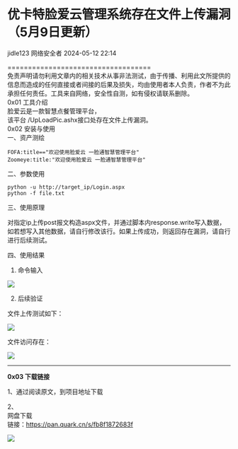 #  优卡特脸爱云管理系统存在文件上传漏洞（5月9日更新）   
jidle123  网络安全者   2024-05-12 22:14  
  
===================================  
免责声明请勿利用文章内的相关技术从事非法测试，由于传播、利用此文所提供的信息而造成的任何直接或者间接的后果及损失，均由使用者本人负责，作者不为此承担任何责任。工具来自网络，安全性自测，如有侵权请联系删除。  
0x01 工具介绍  
脸爱云是一款智慧点餐管理平台，  
该平台 /UpLoadPic.ashx接口处存在文件上传漏洞。  
0x02 安装与使用  
一、资产测绘  
```
FOFA:title=="欢迎使用脸爱云 一脸通智慧管理平台"
Zoomeye:title:"欢迎使用脸爱云 一脸通智慧管理平台"
```  
  
二、参数使用  
```
python -u http://target_ip/Login.aspx
python -f file.txt
```  
  
三、使用原理  
  
对指定ip上传post报文构造aspx文件，并通过脚本内response.write写入数据，如若想写入其他数据，请自行修改该行。如果上传成功，则返回存在漏洞，请自行进行后续测试。  
  
四、使用结果  
  
1. 命令输入  
  
![](https://mmbiz.qpic.cn/sz_mmbiz_png/0JJXjA8sicczX9vLhtnibHmrjbOOZPEVASMtuWvcLfzIGkI7yAmY28dzoQBy4y85ZdOnW5wwgicJStmpicAicsf8rOA/640?wx_fmt=png&from=appmsg "")  
  
2. 后续验证  
  
文件上传测试如下：  
  
![](https://mmbiz.qpic.cn/sz_mmbiz_png/0JJXjA8sicczX9vLhtnibHmrjbOOZPEVASdQ56FjebiboAiauBek37Tt7RleMEd57sDwJATNSTbwsCtBiatKXpu7kyA/640?wx_fmt=png&from=appmsg "")  
  
文件访问存在：  
  
![](https://mmbiz.qpic.cn/sz_mmbiz_png/0JJXjA8sicczX9vLhtnibHmrjbOOZPEVASoMQfIuic2lia4bn4aiawmdibHHOyKlgiaCve4Ox64nEVL6PXnRhNicFS74QQ/640?wx_fmt=png&from=appmsg "")  
  
****  
**0x03 下载链接**  
  
1、通过阅读原文，到项目地址下载  
  
2、  
网盘下载  
链接：https://pan.quark.cn/s/fb8f1872683f  
  
  
  
  
  
![](https://mmbiz.qpic.cn/sz_mmbiz_png/0JJXjA8sicczX9vLhtnibHmrjbOOZPEVASMHd3YaUBMYWsrLYhz3AibQ1UZLJMBC3wicrWBuqsictIxW2CJCqwKLVug/640?wx_fmt=png&from=appmsg "")  
  
